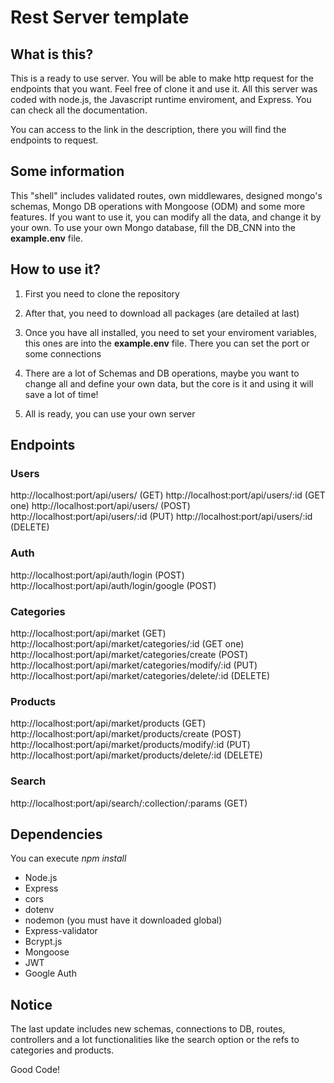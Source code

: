 # Rest Server template

## What is this?

This is a ready to use server. You will be able to make http request for the endpoints that you want. Feel free of clone it and use it. All this server was coded with node.js, the Javascript runtime enviroment, and Express. You can check all the documentation.

You can access to the link in the description, there you will find the endpoints to request.

## Some information

This "shell" includes validated routes, own middlewares, designed mongo's schemas,
Mongo DB operations with Mongoose (ODM) and some more features. If you want to use it,
you can modify all the data, and change it by your own. To use your own Mongo database,
fill the DB_CNN into the **example.env** file.

## How to use it?

1. First you need to clone the repository

2. After that, you need to download all packages (are detailed at last)

3. Once you have all installed, you need to set your enviroment variables, this ones are
   into the **example.env** file. There you can set the port or some connections

4. There are a lot of Schemas and DB operations, maybe you want to change all and define
   your own data, but the core is it and using it will save a lot of time!

5. All is ready, you can use your own server

## Endpoints

### Users

http://localhost:port/api/users/ (GET)
http://localhost:port/api/users/:id (GET one)
http://localhost:port/api/users/ (POST)
http://localhost:port/api/users/:id (PUT)
http://localhost:port/api/users/:id (DELETE)

### Auth

http://localhost:port/api/auth/login (POST)
http://localhost:port/api/auth/login/google (POST)

### Categories

http://localhost:port/api/market (GET)
http://localhost:port/api/market/categories/:id (GET one)
http://localhost:port/api/market/categories/create (POST)
http://localhost:port/api/market/categories/modify/:id (PUT)
http://localhost:port/api/market/categories/delete/:id (DELETE)

### Products

http://localhost:port/api/market/products (GET)
http://localhost:port/api/market/products/create (POST)
http://localhost:port/api/market/products/modify/:id (PUT)
http://localhost:port/api/market/products/delete/:id (DELETE)

### Search

http://localhost:port/api/search/:collection/:params (GET)

## Dependencies

You can execute _npm install_

- Node.js
- Express
- cors
- dotenv
- nodemon (you must have it downloaded global)
- Express-validator
- Bcrypt.js
- Mongoose
- JWT
- Google Auth

## Notice

The last update includes new schemas, connections to DB, routes, controllers and a lot functionalities like
the search option or the refs to categories and products.

Good Code!
